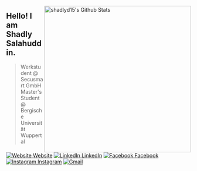 [<img align="right" width="400" src="https://github-readme-stats.vercel.app/api?username=shadlyd15&&show_icons=true&theme=graywhite&count_private=true" alt="shadlyd15's Github Stats"/>](https://github.com/shadlyd15)

## Hello! I am Shadly Salahuddin. 
> Werkstudent @ Secusmart GmbH <br>
> Master's Student @ Bergische Universität Wuppertal <br>



[![Website Website](https://img.shields.io/badge/%20-Website-black?color=222244&labelColor=000000&logo=github&logoColor=f5f7fe)](https://shadlyd15.github.io/)
[![LinkedIn LinkedIn](https://img.shields.io/badge/%20-Blog-black?color=222244&labelColor=000000&logo=jekyll&logoColor=f5f7fe)](https://shadlyd15.github.io/blog/)
[![Facebook Facebook](https://img.shields.io/badge/%20-Connect-black?color=222244&labelColor=000000&logo=facebook&logoColor=f5f7fe)](https://www.facebook.com/shadlyd15/)
[![Instagram Instagram](https://img.shields.io/badge/%20-Follow-black?color=222244&labelColor=000000&logo=Instagram&logoColor=f5f7fe)](https://www.Instagram.com/shadlyd15/)
[![Gmail](https://img.shields.io/badge/%20-Send%20Mail-black?color=222244&labelColor=000000&logo=gmail&logoColor=f5f7fe)](mailto:shadlyd15@gmail.com?subject=From%20GitHub&&body=Hi,%20there.%20Found%20you%20on%20GitHub!%20Let's%20talk%20about...)



<!--
[![Top Langs](https://github-readme-stats.vercel.app/api/top-langs/?username=shadlyd15&layout=compact)](https://github.com/shadlyd15)
-->
